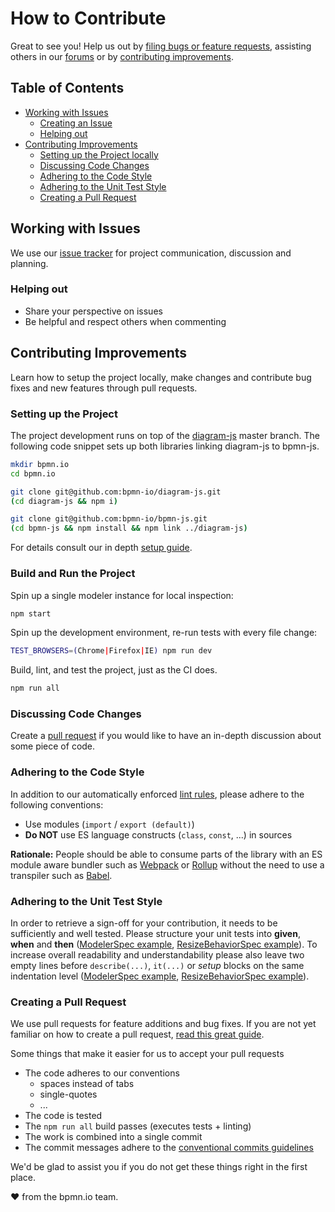 # How to Contribute

Great to see you! Help us out by [filing bugs or feature requests](#working-with-issues), assisting others in our [forums](https://forum.bpmn.io/) or by [contributing improvements](#contributing-improvements).


## Table of Contents

* [Working with Issues](#working-with-issues)
    * [Creating an Issue](#creating-an-issue)
    * [Helping out](#helping-out)
* [Contributing Improvements](#contributing-improvements)
    * [Setting up the Project locally](#setting-up-the-project-locally)
    * [Discussing Code Changes](#discussing-code-changes)
    * [Adhering to the Code Style](#adhering-to-the-code-style)
    * [Adhering to the Unit Test Style](#adhering-to-the-unit-test-style)
    * [Creating a Pull Request](#creating-a-pull-request)


## Working with Issues

We use our [issue tracker](https://github.com/bpmn-io/bpmn-js/issues) for project communication, discussion and planning.


### Helping out

* Share your perspective on issues
* Be helpful and respect others when commenting


## Contributing Improvements

Learn how to setup the project locally, make changes and contribute bug fixes and new features through pull requests.

### Setting up the Project

The project development runs on top of the [diagram-js](https://github.com/bpmn-io/diagram-js) master branch. The following code snippet sets up both libraries linking diagram-js to bpmn-js.

```sh
mkdir bpmn.io
cd bpmn.io

git clone git@github.com:bpmn-io/diagram-js.git
(cd diagram-js && npm i)

git clone git@github.com:bpmn-io/bpmn-js.git
(cd bpmn-js && npm install && npm link ../diagram-js)
```

For details consult our in depth [setup guide](https://github.com/bpmn-io/bpmn-js/blob/master/docs/project/SETUP.md).


### Build and Run the Project

Spin up a single modeler instance for local inspection:

```sh
npm start
```

Spin up the development environment, re-run tests with every file change:

```sh
TEST_BROWSERS=(Chrome|Firefox|IE) npm run dev
```

Build, lint, and test the project, just as the CI does.

```sh
npm run all
```


### Discussing Code Changes

Create a [pull request](#creating-a-pull-request) if you would like to have an in-depth discussion about some piece of code.


### Adhering to the Code Style

In addition to our automatically enforced [lint rules](https://github.com/bpmn-io/eslint-plugin-bpmn-io), please adhere to the following conventions:

* Use modules (`import` / `export (default)`)
* __Do NOT__ use ES language constructs (`class`, `const`, ...) in sources

__Rationale:__ People should be able to consume parts of the library with an ES module aware bundler such as [Webpack](https://webpack.js.org/) or [Rollup](https://rollupjs.org) without the need to use a transpiler such as [Babel](https://babeljs.io/).

### Adhering to the Unit Test Style

In order to retrieve a sign-off for your contribution, it needs to be sufficiently and well tested. Please structure your unit tests into **given**, **when** and **then** ([ModelerSpec example](https://github.com/bpmn-io/bpmn-js/blob/develop/test/spec/ModelerSpec.js#L116), [ResizeBehaviorSpec example](https://github.com/bpmn-io/bpmn-js/blob/develop/test/spec/features/modeling/behavior/ResizeBehaviorSpec.js#L38)). To increase overall readability and understandability please also leave two empty lines before `describe(...)`, `it(...)` or *setup* blocks on the same indentation level ([ModelerSpec example](https://github.com/bpmn-io/bpmn-js/blob/develop/test/spec/ModelerSpec.js#L49), [ResizeBehaviorSpec example](https://github.com/bpmn-io/bpmn-js/blob/develop/test/spec/features/modeling/behavior/ResizeBehaviorSpec.js#L36)).

### Creating a Pull Request

We use pull requests for feature additions and bug fixes. If you are not yet familiar on how to create a pull request, [read this great guide](https://gun.io/blog/how-to-github-fork-branch-and-pull-request).

Some things that make it easier for us to accept your pull requests

* The code adheres to our conventions
    * spaces instead of tabs
    * single-quotes
    * ...
* The code is tested
* The `npm run all` build passes (executes tests + linting)
* The work is combined into a single commit
* The commit messages adhere to the [conventional commits guidelines](https://www.conventionalcommits.org)


We'd be glad to assist you if you do not get these things right in the first place.


:heart: from the bpmn.io team.
